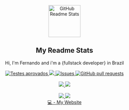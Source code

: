 
<p align="center">
 <img width="100px" src="https://avatars.githubusercontent.com/u/37273971?v=4" align="center" alt="GitHub Readme Stats" />
 <h2 align="center">My Readme Stats</h2>
 <p align="center">Hi, I'm Fernando and i'm a {fullstack developer} in Brazil

</p>
</p>
  <p align="center">
    <a href="https://github.com/cyferweb/github-readme-stats/actions">
      <img alt="Testes aprovados" src="https://github.com/anuraghazra/github-readme-stats/workflows/Test/badge.svg" />
    </a>
    <a href="https://codecov.io/gh/cyferweb/github-readme-stats">
      <img src="https://codecov.io/gh/cyferweb/github-readme-stats/branch/master/graph/badge.svg" />
    </a>
    <a href="https://github.com/cyferweb/github-readme-stats/issues">
      <img alt="Issues" src="https://img.shields.io/github/issues/anuraghazra/github-readme-stats?color=0088ff" />
    </a>
    <a href="https://github.com/cyferweb/github-readme-stats/pulls">
      <img alt="GitHub pull requests" src="https://img.shields.io/github/issues-pr/anuraghazra/github-readme-stats?color=0088ff" />
    </a>
    <br />
    <br />
    <a href="https://a.paddle.com/v2/click/16413/119403?link=1227">
      <img src="https://img.shields.io/badge/Apoiado%20por-VSCode%20Power%20User%20%E2%86%92-gray.svg?colorA=655BE1&colorB=4F44D6&style=for-the-badge"/>
    </a>
    <a href="https://a.paddle.com/v2/click/16413/119403?link=2345">
      <img src="https://img.shields.io/badge/Apoiado%20por-Node%20Cli.com%20%E2%86%92-gray.svg?colorA=61c265&colorB=4CAF50&style=for-the-badge"/>
    </a>
     <br />
    <br />
    <a href="https://github.com/fagnerpsantos">
      <img src="https://img.shields.io/badge/-Github-000?style=flat-square&logo=Github&logoColor=white&link=https://github.com/fagnerpsantos"  />
    </a>
    <a href="https://github.com/fagnerpsantos">
      <img src="https://img.shields.io/badge/-LinkedIn-blue?style=flat-square&logo=Linkedin&logoColor=white&link=https://www.linkedin.com/in/fagnerpsantos/"  />
    </a>
    <br/>
    <a href="https://cyfer.com.br"> 💻 - My Website </a>
  </p>


